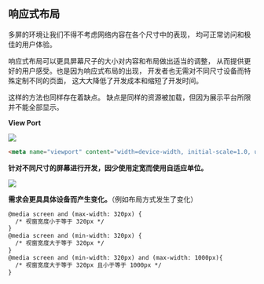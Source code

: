 ## 响应式布局

多屏的环境让我们不得不考虑网络内容在各个尺寸中的表现，
均可正常访问和极佳的用户体验。

响应式布局可以更具屏幕尺子的大小对内容和布局做出适当的调整，
从而提供更好的用户感受。也是因为响应式布局的出现，
开发者也无需对不同尺寸设备而特殊定制不同的页面，
这大大降低了开发成本和缩短了开发时间。


这样的方法也同样存在着缺点。
缺点是同样的资源被加载，但因为展示平台所限并不能全部显示。

**View Port**

![](../img/R/responsive_viewport.jpg)

```html
<meta name="viewport" content="width=device-width, initial-scale=1.0, user-scalable=no">
```

**针对不同尺寸的屏幕进行开发，因少使用定宽而使用自适应单位。**

![](../img/R/responsive_design0.jpg)

**需求会更具具体设备而产生变化。**（例如布局方式发生了变化）

```html
@media screen and (max-width: 320px) {
  /* 视窗宽度小于等于 320px */
}
@media screen and (min-width: 320px) {
  /* 视窗宽度大于等于 320px */
}
@media screen and (min-width: 320px) and (max-width: 1000px){
  /* 视窗宽度大于等于 320px 且小于等于 1000px */
}
```
